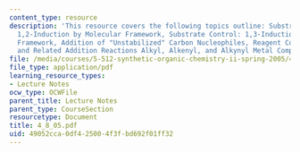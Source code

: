 ```yaml
---
content_type: resource
description: 'This resource covers the following topics outline: Substrate Control:
  1,2-Induction by Molecular Framework, Substrate Control: 1,3-Induction by Molecular
  Framework, Addition of "Unstabilized" Carbon Nucleophiles, Reagent Control: Organozinc
  and Related Addition Reactions Alkyl, Alkenyl, and Alkynyl Metal Compounds.'
file: /media/courses/5-512-synthetic-organic-chemistry-ii-spring-2005/49052cca0df425004f3fbd692f01ff32_4_8_05.pdf
file_type: application/pdf
learning_resource_types:
- Lecture Notes
ocw_type: OCWFile
parent_title: Lecture Notes
parent_type: CourseSection
resourcetype: Document
title: 4_8_05.pdf
uid: 49052cca-0df4-2500-4f3f-bd692f01ff32
---
```

